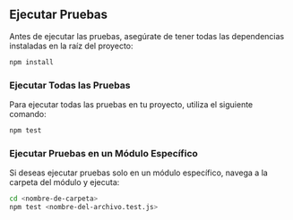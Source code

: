 ## Ejecutar Pruebas

Antes de ejecutar las pruebas, asegúrate de tener todas las dependencias instaladas en la raíz del proyecto:

```bash
npm install
```

### Ejecutar Todas las Pruebas

Para ejecutar todas las pruebas en tu proyecto, utiliza el siguiente comando:

```bash
npm test
```

### Ejecutar Pruebas en un Módulo Específico

Si deseas ejecutar pruebas solo en un módulo específico, navega a la carpeta del módulo y ejecuta:

```bash
cd <nombre-de-carpeta>
npm test <nombre-del-archivo.test.js>
```
